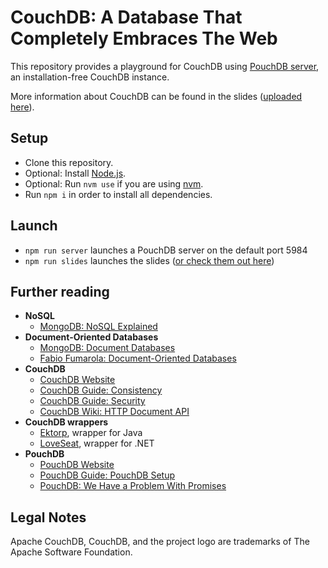 # CouchDB: A Database That Completely Embraces The Web
This repository provides a playground for CouchDB using [PouchDB server](https://github.com/pouchdb/pouchdb-server), an installation-free CouchDB instance.

More information about CouchDB can be found in the slides ([uploaded here](https://speakerdeck.com/chliebel/couchdb-a-database-that-completely-embraces-the-web)).

## Setup
* Clone this repository.
* Optional: Install [Node.js](https://nodejs.org).
* Optional: Run `nvm use` if you are using [nvm](https://github.com/creationix/nvm).
* Run `npm i` in order to install all dependencies.

## Launch
* `npm run server` launches a PouchDB server on the default port 5984
* `npm run slides` launches the slides ([or check them out here](https://speakerdeck.com/chliebel/couchdb-a-database-that-completely-embraces-the-web))

## Further reading
* **NoSQL**
  * [MongoDB: NoSQL Explained](https://www.mongodb.com/nosql-explained)
* **Document-Oriented Databases**
  * [MongoDB: Document Databases](https://www.mongodb.com/document-databases)
  * [Fabio Fumarola: Document-Oriented Databases](http://www.slideshare.net/fabiofumarola1/9-document-oriented-databases)
* **CouchDB**
  * [CouchDB Website](https://couchdb.apache.org)
  * [CouchDB Guide: Consistency](http://guide.couchdb.org/editions/1/en/consistency.html)
  * [CouchDB Guide: Security](http://guide.couchdb.org/editions/1/en/security.html)
  * [CouchDB Wiki: HTTP Document API](https://wiki.apache.org/couchdb/HTTP_Document_API)
* **CouchDB wrappers**
  * [Ektorp](https://github.com/helun/Ektorp), wrapper for Java
  * [LoveSeat](https://github.com/soitgoes/LoveSeat), wrapper for .NET
* **PouchDB**
  * [PouchDB Website](http://pouchdb.com)
  * [PouchDB Guide: PouchDB Setup](http://pouchdb.com/guides/setup-pouchdb.html)
  * [PouchDB: We Have a Problem With Promises](http://pouchdb.com/2015/05/18/we-have-a-problem-with-promises.html)

## Legal Notes
Apache CouchDB, CouchDB, and the project logo are trademarks of The Apache Software Foundation.
